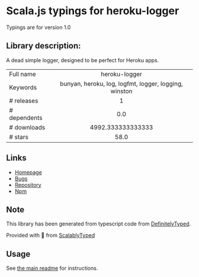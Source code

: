
# Scala.js typings for heroku-logger

Typings are for version 1.0

## Library description:
A dead simple logger, designed to be perfect for Heroku apps.

|                    |                 |
| ------------------ | :-------------: |
| Full name          | heroku-logger |
| Keywords           | bunyan, heroku, log, logfmt, logger, logging, winston |
| # releases         | 1 |
| # dependents       | 0.0 |
| # downloads        | 4992.333333333333 |
| # stars            | 58.0 |

## Links
- [Homepage](https://github.com/ianstormtaylor/heroku-logger#readme)
- [Bugs](https://github.com/ianstormtaylor/heroku-logger/issues)
- [Repository](https://github.com/ianstormtaylor/heroku-logger)
- [Npm](https://www.npmjs.com/package/heroku-logger)
    


## Note
This library has been generated from typescript code from [DefinitelyTyped](https://definitelytyped.org).

Provided with :purple_heart: from [ScalablyTyped](https://github.com/oyvindberg/ScalablyTyped)

## Usage
See [the main readme](../../readme.md) for instructions.


